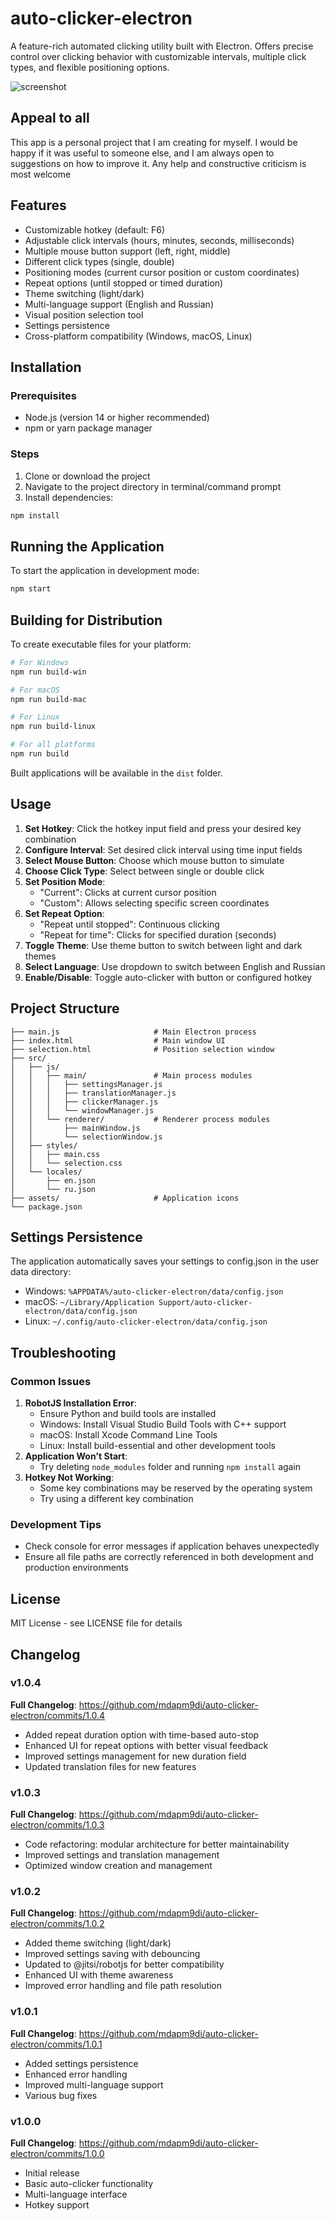 # auto-clicker-electron
A feature-rich automated clicking utility built with Electron. Offers precise control over clicking behavior with customizable intervals, multiple click types, and flexible positioning options.

![screenshot](https://github.com/mdapm9di/auto-clicker-electron/blob/main/screenshots.jpg)

## Appeal to all
This app is a personal project that I am creating for myself. I would be happy if it was useful to someone else, and I am always open to suggestions on how to improve it. Any help and constructive criticism is most welcome
## Features
- Customizable hotkey (default: F6)
- Adjustable click intervals (hours, minutes, seconds, milliseconds)
- Multiple mouse button support (left, right, middle)
- Different click types (single, double)
- Positioning modes (current cursor position or custom coordinates)
- Repeat options (until stopped or timed duration)
- Theme switching (light/dark)
- Multi-language support (English and Russian)
- Visual position selection tool
- Settings persistence
- Cross-platform compatibility (Windows, macOS, Linux)
## Installation
### Prerequisites
- Node.js (version 14 or higher recommended)
- npm or yarn package manager
### Steps
1. Clone or download the project
2. Navigate to the project directory in terminal/command prompt
3. Install dependencies:
```bash
npm install
```
## Running the Application
To start the application in development mode:
```bash
npm start
```
## Building for Distribution
To create executable files for your platform:
```bash
# For Windows
npm run build-win

# For macOS
npm run build-mac

# For Linux
npm run build-linux

# For all platforms
npm run build
```
Built applications will be available in the `dist` folder.
## Usage
1. **Set Hotkey**: Click the hotkey input field and press your desired key combination
2. **Configure Interval**: Set desired click interval using time input fields
3. **Select Mouse Button**: Choose which mouse button to simulate
4. **Choose Click Type**: Select between single or double click
5. **Set Position Mode**:
   - "Current": Clicks at current cursor position
   - "Custom": Allows selecting specific screen coordinates
6. **Set Repeat Option**:
   - "Repeat until stopped": Continuous clicking
   - "Repeat for time": Clicks for specified duration (seconds)
7. **Toggle Theme**: Use theme button to switch between light and dark themes
8. **Select Language**: Use dropdown to switch between English and Russian
9. **Enable/Disable**: Toggle auto-clicker with button or configured hotkey
## Project Structure
```
├── main.js                     # Main Electron process
├── index.html                  # Main window UI
├── selection.html              # Position selection window
├── src/
│   ├── js/
│   │   ├── main/               # Main process modules
│   │   │   ├── settingsManager.js
│   │   │   ├── translationManager.js
│   │   │   ├── clickerManager.js
│   │   │   └── windowManager.js
│   │   └── renderer/           # Renderer process modules
│   │       ├── mainWindow.js
│   │       └── selectionWindow.js
│   ├── styles/
│   │   ├── main.css
│   │   └── selection.css
│   └── locales/
│       ├── en.json
│       └── ru.json
├── assets/                     # Application icons
└── package.json
```
## Settings Persistence
The application automatically saves your settings to config.json in the user data directory:
- Windows: `%APPDATA%/auto-clicker-electron/data/config.json`
- macOS: `~/Library/Application Support/auto-clicker-electron/data/config.json`
- Linux: `~/.config/auto-clicker-electron/data/config.json`
## Troubleshooting
### Common Issues
1. **RobotJS Installation Error**:
   - Ensure Python and build tools are installed
   - Windows: Install Visual Studio Build Tools with C++ support
   - macOS: Install Xcode Command Line Tools
   - Linux: Install build-essential and other development tools
2. **Application Won't Start**:
   - Try deleting `node_modules` folder and running `npm install` again
3. **Hotkey Not Working**:
   - Some key combinations may be reserved by the operating system
   - Try using a different key combination
### Development Tips
- Check console for error messages if application behaves unexpectedly
- Ensure all file paths are correctly referenced in both development and production environments
## License
MIT License - see LICENSE file for details
## Changelog
### v1.0.4
**Full Changelog**: https://github.com/mdapm9di/auto-clicker-electron/commits/1.0.4
- Added repeat duration option with time-based auto-stop
- Enhanced UI for repeat options with better visual feedback
- Improved settings management for new duration field
- Updated translation files for new features
### v1.0.3
**Full Changelog**: https://github.com/mdapm9di/auto-clicker-electron/commits/1.0.3
- Code refactoring: modular architecture for better maintainability
- Improved settings and translation management
- Optimized window creation and management
### v1.0.2
**Full Changelog**: https://github.com/mdapm9di/auto-clicker-electron/commits/1.0.2
- Added theme switching (light/dark)
- Improved settings saving with debouncing
- Updated to @jitsi/robotjs for better compatibility
- Enhanced UI with theme awareness
- Improved error handling and file path resolution
### v1.0.1
**Full Changelog**: https://github.com/mdapm9di/auto-clicker-electron/commits/1.0.1
- Added settings persistence
- Enhanced error handling
- Improved multi-language support
- Various bug fixes
### v1.0.0
**Full Changelog**: https://github.com/mdapm9di/auto-clicker-electron/commits/1.0.0
- Initial release
- Basic auto-clicker functionality
- Multi-language interface
- Hotkey support
